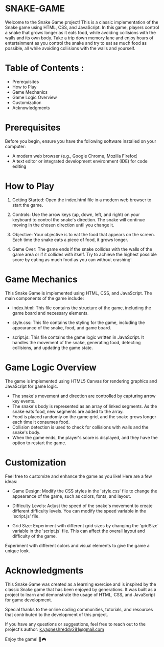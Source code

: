 # SNAKE-GAME
Welcome to the Snake Game project! This is a classic implementation of the Snake game using HTML, CSS, and JavaScript. In this game, players control a snake that grows longer as it eats food, while avoiding collisions with the walls and its own body. Take a trip down memory lane and enjoy hours of entertainment as you control the snake and try to eat as much food as possible, all while avoiding collisions with the walls and yourself.


# Table of Contents : 
- Prerequisites 
- How to Play
- Game Mechanics
- Game Logic Overview
- Customization
- Acknowledgments


# Prerequisites
 Before you begin, ensure you have the following software installed on your computer:

- A modern web browser (e.g., Google Chrome, Mozilla Firefox)
- A text editor or integrated development environment (IDE) for code editing

# How to Play
1. Getting Started: Open the index.html file in a modern web browser to start the game.

2. Controls: Use the arrow keys (up, down, left, and right) on your keyboard to control the snake's direction. The snake will continue moving in the chosen direction until you change it.

3. Objective: Your objective is to eat the food that appears on the screen. Each time the snake eats a piece of food, it grows longer.

4. Game Over: The game ends if the snake collides with the walls of the game area or if it collides with itself. Try to achieve the highest possible score by eating as much food as you can without crashing!

# Game Mechanics

This Snake Game is implemented using HTML, CSS, and JavaScript. The main components of the game include:

- index.html: This file contains the structure of the game, including the game board and necessary elements.

- style.css: This file contains the styling for the game, including the appearance of the snake, food, and game board.

- script.js: This file contains the game logic written in JavaScript. It handles the movement of the snake, generating food, detecting collisions, and updating the game state.

# Game Logic Overview

The game is implemented using HTML5 Canvas for rendering graphics and JavaScript for game logic.

- The snake's movement and direction are controlled by capturing arrow key events.
- The snake's body is represented as an array of linked segments. As the snake eats food, new segments are added to the array.
- Food is placed randomly on the game grid, and the snake grows longer each time it consumes food.
- Collision detection is used to check for collisions with walls and the snake's body.
- When the game ends, the player's score is displayed, and they have the option to restart the game.

# Customization

Feel free to customize and enhance the game as you like! Here are a few ideas:

- Game Design: Modify the CSS styles in the 'style.css' file to change the appearance of the game, such as colors, fonts, and layout.

- Difficulty Levels: Adjust the speed of the snake's movement to create different difficulty levels. You can modify the speed variable in the 'script.js' file.

- Grid Size: Experiment with different grid sizes by changing the 'gridSize' variable in the 'script.js' file. This can affect the overall layout and difficulty of the game.

Experiment with different colors and visual elements to give the game a unique look.

# Acknowledgments

This Snake Game was created as a learning exercise and  is inspired by the classic Snake game that has been enjoyed by generations. It was built as a project to learn and demonstrate the usage of HTML, CSS, and JavaScript for game development.


Special thanks to the online coding communities, tutorials, and resources that contributed to the development of this project.

If you have any questions or suggestions, feel free to reach out to the project's author: k.yagneshreddy281@gmail.com

Enjoy the game! 🐍🎮
